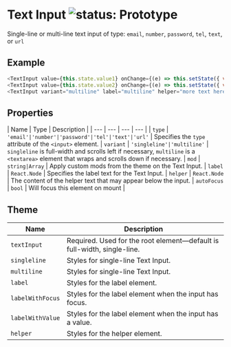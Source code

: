 # Text Input ![status: Prototype](https://img.shields.io/badge/status-prototype-orange.svg)

Single-line or multi-line text input of type: `email`, `number`, `password`, `tel`, `text`, or `url`

## Example

```javascript
<TextInput value={this.state.value1} onChange={(e) => this.setState({ value1: e.currentTarget.value }) } variant="singleline"label="controlled (dynamic)" helper="helper text here" type='text'/>
<TextInput value={this.state.value2} onChange={(e) => this.setState({ value2: e.currentTarget.value }) } variant="singleline"label="filled (dynamic)" helper="helper text here" type='text'/>
<TextInput variant="multiline" label="multiline" helper="more text here" type='text'/>
```
## Properties

| Name | Type | Description |
| --- | --- | --- | --- |
| `type` | <code>'email'&#124;'number'&#124;'password'&#124;'tel'&#124;'text'&#124;'url'</code> | Specifies the `type` attribute of the `<input>` element.
| `variant` | <code>'singleline'&#124;'multiline'</code> | `singleline` is full-width and scrolls left if necessary, `multiline` is a `<textarea>` element that wraps and scrolls down if necessary.
| `mod` | <code>string&#124;Array<string></code> | Apply custom mods from the theme on the Text Input.
| `label` | `React.Node` | Specifies the label text for the Text Input.
| `helper` | `React.Node` | The content of the helper text that may appear below the input.
| `autoFocus` | `bool` | Will focus this element on mount |

## Theme

| Name | Description |
| ---  | ----------- |
| `textInput` | Required. Used for the root element—default is full-width, single-line. |
| `singleline` | Styles for single-line Text Input. |
| `multiline` | Styles for single-line Text Input. |
| `label` | Styles for the label element. |
| `labelWithFocus` | Styles for the label element when the input has focus. |
| `labelWithValue` | Styles for the label element when the input has a value. |
| `helper` | Styles for the helper element. |
